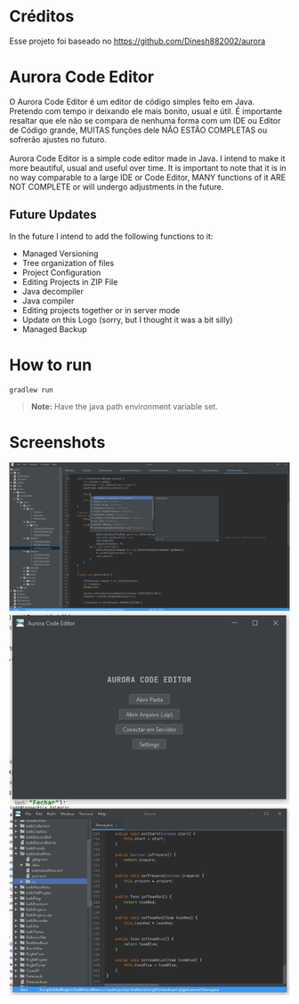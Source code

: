# Créditos
Esse projeto foi baseado no https://github.com/Dinesh882002/aurora

# Aurora Code Editor
O Aurora Code Editor é um editor de código simples feito em Java. Pretendo com tempo ir deixando ele mais bonito, usual e útil. É importante resaltar que ele não se compara de nenhuma forma com um IDE ou Editor de Código grande, MUITAS funções dele NÃO ESTÃO COMPLETAS ou sofrerão ajustes no futuro.
<br><br>
Aurora Code Editor is a simple code editor made in Java. I intend to make it more beautiful, usual and useful over time. It is important to note that it is in no way comparable to a large IDE or Code Editor, MANY functions of it ARE NOT COMPLETE or will undergo adjustments in the future.

## Future Updates
In the future I intend to add the following functions to it:
- Managed Versioning
- Tree organization of files
- Project Configuration
- Editing Projects in ZIP File
- Java decompiler
- Java compiler
- Editing projects together or in server mode
- Update on this Logo (sorry, but I thought it was a bit silly)
- Managed Backup

# How to run
```
gradlew run
```
>**Note:** Have the java path environment variable set.

# Screenshots
![aurora](snaps/aurora_snap02.png)
![aurora](snaps/img.png)
![aurora](snaps/img_1.png)
